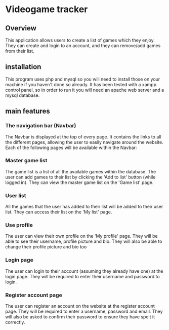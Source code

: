 # Videogame tracker

## Overview
This application allows users to create a list of games which they enjoy. They can create and login to an account, and they can remove/add games from their list.

## installation 
This program  uses php and mysql so you will need to install those on your machine if you haven't done so already.
It has been tested with a xampp control panel, so in order to run it you will need an apache web server and a mysql database.

## main features

### The navigation bar (Navbar)
The Navbar is displayed at the top of every page. It contains the links to all the different pages, allowing the user to easily navigate around the website.
Each of the following pages will be available within the Navbar:

### Master game list
The game list is a list of all the available games within the database. The user can add games to their list by clicking the 'Add to list' button (while logged in). They can view the master game list on the 'Game list' page.

### User list
All the games that the user has added to their list will be added to their user list. They can access their list on the 'My list' page.

### Use profile
The user can view their own profile on the 'My profile' page. They will be able to see their username, profile picture and bio. They will also be able to change their profile picture and bio too

### Login page
The user can login to their account (assuming they already have one) at the login page. They will be required to enter their username and password to login.

### Register account page
The user can register an account on the website at the register account page. They will be required to enter a username, password and email. They will also be asked to confirm their password to ensure they have spelt it correctly.

